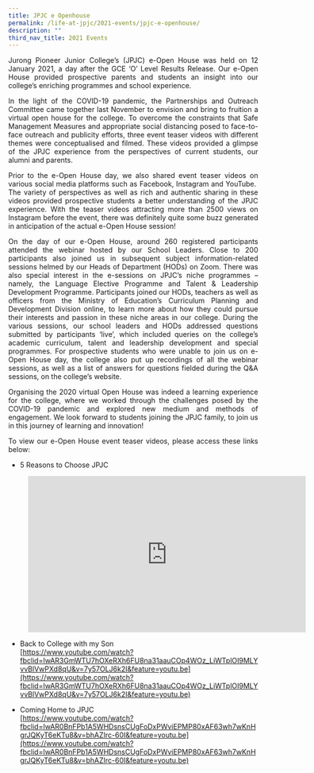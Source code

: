 ```yaml
---
title: JPJC e Openhouse
permalink: /life-at-jpjc/2021-events/jpjc-e-openhouse/
description: ""
third_nav_title: 2021 Events
---
```

<div align=justify>
<p>	
Jurong Pioneer Junior College’s (JPJC) e-Open House was held on 12 January 2021, a day after the GCE ‘O’ Level Results Release. Our e-Open House provided prospective parents and students an insight into our college’s enriching programmes and school experience.</p>

<p>
In the light of the COVID-19 pandemic, the Partnerships and Outreach Committee came together last November to envision and bring to fruition a virtual open house for the college. To overcome the constraints that Safe Management Measures and appropriate social distancing posed to face-to-face outreach and publicity efforts, three event teaser videos with different themes were conceptualised and filmed. These videos provided a glimpse of the JPJC experience from the perspectives of current students, our alumni and parents.</p>

<p>
Prior to the e-Open House day, we also shared event teaser videos on various social media platforms such as Facebook, Instagram and YouTube.  The variety of perspectives as well as rich and authentic sharing in these videos provided prospective students a better understanding of the JPJC experience. With the teaser videos attracting more than 2500 views on Instagram before the event, there was definitely quite some buzz generated in anticipation of the actual e-Open House session!</p>

<p>
On the day of our e-Open House, around 260 registered participants attended the webinar hosted by our School Leaders. Close to 200 participants also joined us in subsequent subject information-related sessions helmed by our Heads of Department (HODs) on Zoom. There was also special interest in the e-sessions on JPJC’s niche programmes – namely, the Language Elective Programme and Talent & Leadership Development Programme. Participants joined our HODs, teachers as well as officers from the Ministry of Education’s Curriculum Planning and Development Division online, to learn more about how they could pursue their interests and passion in these niche areas in our college. During the various sessions, our school leaders and HODs addressed questions submitted by participants ‘live’, which included queries on the college’s academic curriculum, talent and leadership development and special programmes. For prospective students who were unable to join us on e-Open House day, the college also put up recordings of all the webinar sessions, as well as a list of answers for questions fielded during the Q&A sessions, on the college’s website.</p>

<p>
Organising the 2020 virtual Open House was indeed a learning experience for the college, where we worked through the challenges posed by the COVID-19 pandemic and explored new medium and methods of engagement. We look forward to students joining the JPJC family, to join us in this journey of learning and innovation!</p>

<p>To view our e-Open House event teaser videos, please access these links below:</p>

* 5 Reasons to Choose JPJC
<figure>
<iframe width="560" height="315" src="https://www.youtube.com/embed/3Ycm89mHIyw" title="YouTube video player" frameborder="0" allow="accelerometer; autoplay; clipboard-write; encrypted-media; gyroscope; picture-in-picture" allowfullscreen></iframe></figure>

* Back to College with my Son<br>
[https://www.youtube.com/watch?fbclid=IwAR3GmWTU7hOXeRXh6FU8na31aauCOp4WOz_LiWTplOI9MLYvvBlVwPXd8qU&v=7y57OLJ6k2I&feature=youtu.be](https://www.youtube.com/watch?fbclid=IwAR3GmWTU7hOXeRXh6FU8na31aauCOp4WOz_LiWTplOI9MLYvvBlVwPXd8qU&v=7y57OLJ6k2I&feature=youtu.be)

* Coming Home to JPJC<br>
[https://www.youtube.com/watch?fbclid=IwAR0BnFPb1A5WHDsnsCUgFoDxPWviEPMP80xAF63wh7wKnHgrJQKyT6eKTu8&v=bhAZIrc-60I&feature=youtu.be](https://www.youtube.com/watch?fbclid=IwAR0BnFPb1A5WHDsnsCUgFoDxPWviEPMP80xAF63wh7wKnHgrJQKyT6eKTu8&v=bhAZIrc-60I&feature=youtu.be)